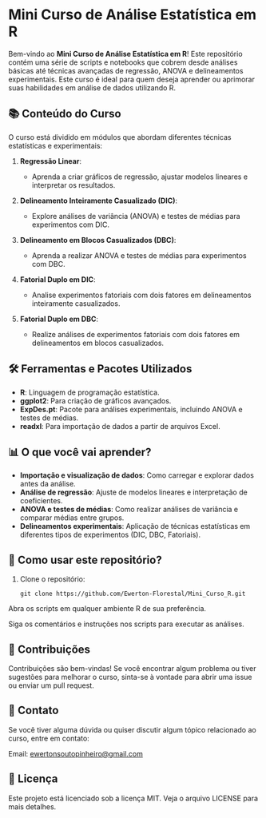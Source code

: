 # Mini Curso de Análise Estatística em R

Bem-vindo ao **Mini Curso de Análise Estatística em R**! Este repositório contém uma série de scripts e notebooks que cobrem desde análises básicas até técnicas avançadas de regressão, ANOVA e delineamentos experimentais. Este curso é ideal para quem deseja aprender ou aprimorar suas habilidades em análise de dados utilizando R.

## 📚 Conteúdo do Curso

O curso está dividido em módulos que abordam diferentes técnicas estatísticas e experimentais:

1. **Regressão Linear**:
   - Aprenda a criar gráficos de regressão, ajustar modelos lineares e interpretar os resultados.

2. **Delineamento Inteiramente Casualizado (DIC)**:
   - Explore análises de variância (ANOVA) e testes de médias para experimentos com DIC.

3. **Delineamento em Blocos Casualizados (DBC)**:
   - Aprenda a realizar ANOVA e testes de médias para experimentos com DBC.

4. **Fatorial Duplo em DIC**:
   - Analise experimentos fatoriais com dois fatores em delineamentos inteiramente casualizados.

5. **Fatorial Duplo em DBC**:
   - Realize análises de experimentos fatoriais com dois fatores em delineamentos em blocos casualizados.

## 🛠️ Ferramentas e Pacotes Utilizados

- **R**: Linguagem de programação estatística.
- **ggplot2**: Para criação de gráficos avançados.
- **ExpDes.pt**: Pacote para análises experimentais, incluindo ANOVA e testes de médias.
- **readxl**: Para importação de dados a partir de arquivos Excel.

## 📊 O que você vai aprender?

- **Importação e visualização de dados**: Como carregar e explorar dados antes da análise.
- **Análise de regressão**: Ajuste de modelos lineares e interpretação de coeficientes.
- **ANOVA e testes de médias**: Como realizar análises de variância e comparar médias entre grupos.
- **Delineamentos experimentais**: Aplicação de técnicas estatísticas em diferentes tipos de experimentos (DIC, DBC, Fatoriais).

## 🚀 Como usar este repositório?

1. Clone o repositório:
   ```
   git clone https://github.com/Ewerton-Florestal/Mini_Curso_R.git
   ```

Abra os scripts em qualquer ambiente R de sua preferência.

Siga os comentários e instruções nos scripts para executar as análises.

## 📝 Contribuições

Contribuições são bem-vindas! Se você encontrar algum problema ou tiver sugestões para melhorar o curso, sinta-se à vontade para abrir uma issue ou enviar um pull request.

## 📧 Contato

Se você tiver alguma dúvida ou quiser discutir algum tópico relacionado ao curso, entre em contato:

Email: ewertonsoutopinheiro@gmail.com

## 📜 Licença

Este projeto está licenciado sob a licença MIT. Veja o arquivo LICENSE para mais detalhes.
